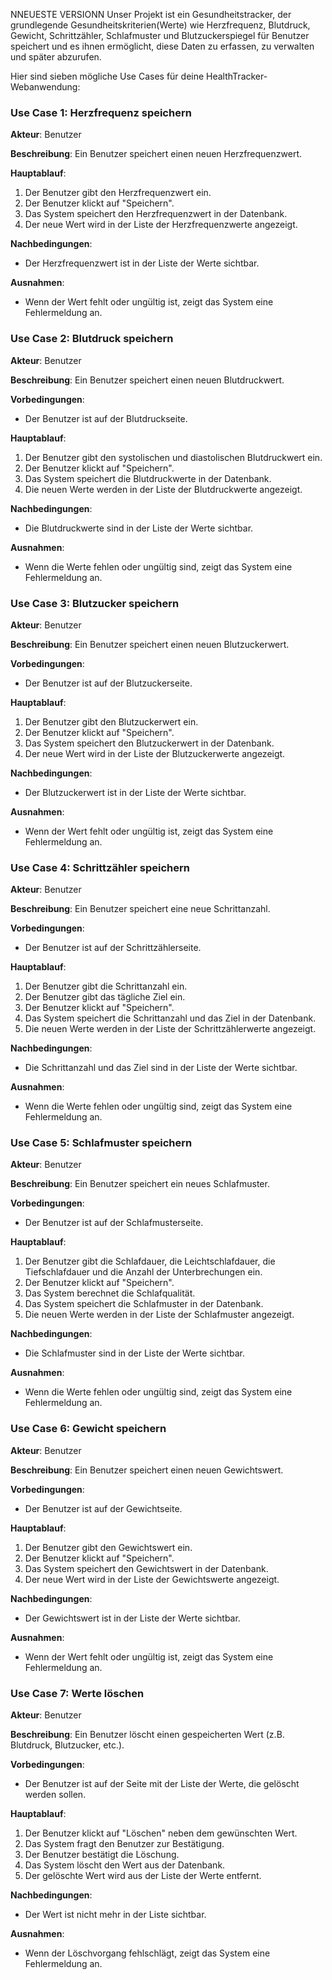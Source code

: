 NNEUESTE VERSIONN
Unser Projekt ist ein Gesundheitstracker, der grundlegende Gesundheitskriterien(Werte) 
wie Herzfrequenz, Blutdruck, Gewicht, Schrittzähler, Schlafmuster und Blutzuckerspiegel 
für Benutzer speichert und es ihnen ermöglicht, diese Daten zu erfassen, zu verwalten und später abzurufen.


Hier sind sieben mögliche Use Cases für deine HealthTracker-Webanwendung:

### Use Case 1: Herzfrequenz speichern

**Akteur**: Benutzer

**Beschreibung**: Ein Benutzer speichert einen neuen Herzfrequenzwert.


**Hauptablauf**:
1. Der Benutzer gibt den Herzfrequenzwert ein.
2. Der Benutzer klickt auf "Speichern".
3. Das System speichert den Herzfrequenzwert in der Datenbank.
4. Der neue Wert wird in der Liste der Herzfrequenzwerte angezeigt.

**Nachbedingungen**:
- Der Herzfrequenzwert ist in der Liste der Werte sichtbar.

**Ausnahmen**:
- Wenn der Wert fehlt oder ungültig ist, zeigt das System eine Fehlermeldung an.

### Use Case 2: Blutdruck speichern

**Akteur**: Benutzer

**Beschreibung**: Ein Benutzer speichert einen neuen Blutdruckwert.

**Vorbedingungen**:
- Der Benutzer ist auf der Blutdruckseite.

**Hauptablauf**:
1. Der Benutzer gibt den systolischen und diastolischen Blutdruckwert ein.
2. Der Benutzer klickt auf "Speichern".
3. Das System speichert die Blutdruckwerte in der Datenbank.
4. Die neuen Werte werden in der Liste der Blutdruckwerte angezeigt.

**Nachbedingungen**:
- Die Blutdruckwerte sind in der Liste der Werte sichtbar.

**Ausnahmen**:
- Wenn die Werte fehlen oder ungültig sind, zeigt das System eine Fehlermeldung an.

### Use Case 3: Blutzucker speichern

**Akteur**: Benutzer

**Beschreibung**: Ein Benutzer speichert einen neuen Blutzuckerwert.

**Vorbedingungen**:
- Der Benutzer ist auf der Blutzuckerseite.

**Hauptablauf**:
1. Der Benutzer gibt den Blutzuckerwert ein.
2. Der Benutzer klickt auf "Speichern".
3. Das System speichert den Blutzuckerwert in der Datenbank.
4. Der neue Wert wird in der Liste der Blutzuckerwerte angezeigt.

**Nachbedingungen**:
- Der Blutzuckerwert ist in der Liste der Werte sichtbar.

**Ausnahmen**:
- Wenn der Wert fehlt oder ungültig ist, zeigt das System eine Fehlermeldung an.

### Use Case 4: Schrittzähler speichern

**Akteur**: Benutzer

**Beschreibung**: Ein Benutzer speichert eine neue Schrittanzahl.

**Vorbedingungen**:
- Der Benutzer ist auf der Schrittzählerseite.

**Hauptablauf**:
1. Der Benutzer gibt die Schrittanzahl ein.
2. Der Benutzer gibt das tägliche Ziel ein.
3. Der Benutzer klickt auf "Speichern".
4. Das System speichert die Schrittanzahl und das Ziel in der Datenbank.
5. Die neuen Werte werden in der Liste der Schrittzählerwerte angezeigt.

**Nachbedingungen**:
- Die Schrittanzahl und das Ziel sind in der Liste der Werte sichtbar.

**Ausnahmen**:
- Wenn die Werte fehlen oder ungültig sind, zeigt das System eine Fehlermeldung an.

### Use Case 5: Schlafmuster speichern

**Akteur**: Benutzer

**Beschreibung**: Ein Benutzer speichert ein neues Schlafmuster.

**Vorbedingungen**:
- Der Benutzer ist auf der Schlafmusterseite.

**Hauptablauf**:
1. Der Benutzer gibt die Schlafdauer, die Leichtschlafdauer, die Tiefschlafdauer und die Anzahl der Unterbrechungen ein.
2. Der Benutzer klickt auf "Speichern".
3. Das System berechnet die Schlafqualität.
4. Das System speichert die Schlafmuster in der Datenbank.
5. Die neuen Werte werden in der Liste der Schlafmuster angezeigt.

**Nachbedingungen**:
- Die Schlafmuster sind in der Liste der Werte sichtbar.

**Ausnahmen**:
- Wenn die Werte fehlen oder ungültig sind, zeigt das System eine Fehlermeldung an.

### Use Case 6: Gewicht speichern

**Akteur**: Benutzer

**Beschreibung**: Ein Benutzer speichert einen neuen Gewichtswert.

**Vorbedingungen**:
- Der Benutzer ist auf der Gewichtseite.

**Hauptablauf**:
1. Der Benutzer gibt den Gewichtswert ein.
2. Der Benutzer klickt auf "Speichern".
3. Das System speichert den Gewichtswert in der Datenbank.
4. Der neue Wert wird in der Liste der Gewichtswerte angezeigt.

**Nachbedingungen**:
- Der Gewichtswert ist in der Liste der Werte sichtbar.

**Ausnahmen**:
- Wenn der Wert fehlt oder ungültig ist, zeigt das System eine Fehlermeldung an.

### Use Case 7: Werte löschen

**Akteur**: Benutzer

**Beschreibung**: Ein Benutzer löscht einen gespeicherten Wert (z.B. Blutdruck, Blutzucker, etc.).

**Vorbedingungen**:
- Der Benutzer ist auf der Seite mit der Liste der Werte, die gelöscht werden sollen.

**Hauptablauf**:
1. Der Benutzer klickt auf "Löschen" neben dem gewünschten Wert.
2. Das System fragt den Benutzer zur Bestätigung.
3. Der Benutzer bestätigt die Löschung.
4. Das System löscht den Wert aus der Datenbank.
5. Der gelöschte Wert wird aus der Liste der Werte entfernt.

**Nachbedingungen**:
- Der Wert ist nicht mehr in der Liste sichtbar.

**Ausnahmen**:
- Wenn der Löschvorgang fehlschlägt, zeigt das System eine Fehlermeldung an.

